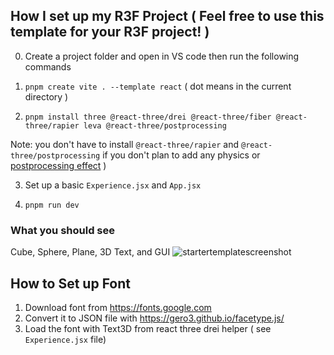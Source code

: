 
## How I set up my R3F Project ( Feel free to use this template for your R3F project! ) 

0.  Create a project folder and open in VS code then run the following commands

1. `pnpm create vite . --template react` ( dot means in the current directory )

2. `pnpm install three @react-three/drei @react-three/fiber @react-three/rapier leva @react-three/postprocessing`

Note: you don't have to install `@react-three/rapier` and `@react-three/postprocessing` if you don't plan to add any physics or [postprocessing effect](https://github.com/pmndrs/react-postprocessing) )

3. Set up a basic `Experience.jsx` and `App.jsx` 

4. `pnpm run dev`

### What you should see
Cube, Sphere, Plane, 3D Text, and GUI
![startertemplatescreenshot](https://github.com/LanguageXange/basicsetup/assets/23568340/8620869e-c3ef-4a37-931e-e663c05ac3c6)



## How to Set up Font

1. Download font from https://fonts.google.com
2. Convert it to JSON file with https://gero3.github.io/facetype.js/
3. Load the font with Text3D from react three drei helper ( see `Experience.jsx` file)



